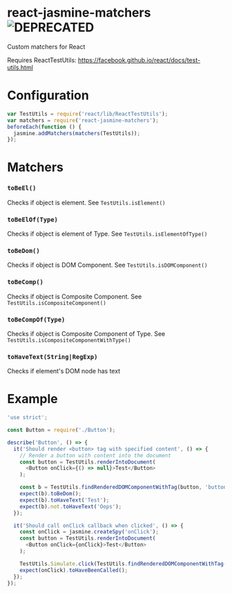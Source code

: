 # react-jasmine-matchers ![DEPRECATED](https://img.shields.io/badge/status-DEPRECATED-red.svg)

Custom matchers for React

Requires ReactTestUtils: https://facebook.github.io/react/docs/test-utils.html

# Configuration

```javascript
var TestUtils = require('react/lib/ReactTestUtils');
var matchers = require('react-jasmine-matchers');
beforeEach(function () {
  jasmine.addMatchers(matchers(TestUtils));
});
```

# Matchers

### `toBeEl()`

Checks if object is element. See `TestUtils.isElement()`

### `toBeElOf(Type)`

Checks if object is element of Type. See `TestUtils.isElementOfType()`

### `toBeDom()`

Checks if object is DOM Component. See `TestUtils.isDOMComponent()`

### `toBeComp()`

Checks if object is Composite Component. See `TestUtils.isCompositeComponent()`

### `toBeCompOf(Type)`

Checks if object is Composite Component of Type. See `TestUtils.isCompositeComponentWithType()`

### `toHaveText(String|RegExp)`

Checks if element's DOM node has text

# Example

```javascript
'use strict';

const Button = require('./Button');

describe('Button', () => {
  it('Should render <button> tag with specified content', () => {
    // Render a button with content into the document
    const button = TestUtils.renderIntoDocument(
      <Button onClick={() => null}>Test</Button>
    );

    const b = TestUtils.findRenderedDOMComponentWithTag(button, 'button');
    expect(b).toBeDom();
    expect(b).toHaveText('Test');
    expect(b).not.toHaveText('Oops');
  });

  it('Should call onClick callback when clicked', () => {
    const onClick = jasmine.createSpy('onClick');
    const button = TestUtils.renderIntoDocument(
      <Button onClick={onClick}>Test</Button>
    );

    TestUtils.Simulate.click(TestUtils.findRenderedDOMComponentWithTag(button, 'button'));
    expect(onClick).toHaveBeenCalled();
  });
});
```

